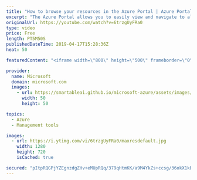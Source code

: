 ```yaml
---
title: "How to browse your resources in the Azure Portal | Azure Portal Series"
excerpt: "The Azure Portal allows you to easily view and navigate to all your resources. In this video of the Azure Portal “How To” Series, you will learn how to go through your Azure resources across locations and subscriptions and customize your views.   Try out these features in the Azure portal: https://ms.portal.azure.com/#home"
originalUrl: https://youtube.com/watch?v=6trzgUyFRa0
type: video
price: Free
length: PT5M50S
publishedDateTime: 2019-04-17T15:28:36Z
heat: 50

featuredContent: "<iframe width=\"800\" height=\"500\" frameborder=\"0\" src=\"https://www.youtube.com/embed/6trzgUyFRa0\" allow=\"accelerometer; autoplay; encrypted-media; gyroscope; picture-in-picture\" allowfullscreen></iframe>"

provider:
  name: Microsoft
  domain: microsoft.com
  images:
    - url: https://smartableai.github.io/microsoft-azure/assets/images/organizations/microsoft.com-50x50.jpg
      width: 50
      height: 50

topics:
  - Azure
  - Management tools

images:
  - url: https://i.ytimg.com/vi/6trzgUyFRa0/maxresdefault.jpg
    width: 1280
    height: 720
    isCached: true

secured: "pItpRQGPjYZEgnzdgZHv+eMUpRQq/379qHtmKK/a9M4YkZs+ccsg/36okX1kB2Wk7WvXhACkSCwIMctZpZT6eOCM+kzqT5DjvsLxMTJUI62KzvmDCQgDjZ7j5GgDvOliQzUCxvtEZWHF8OajdkP0/ZRuLoEDHJ2WjsK5N/pjG5TYKXGcjLYq2tBMxvaEC6nN6KqBsXXEjD93KdDwjqoDl7IBtxIbDyNzO9P/N6gx3kVHn65oxrHEl3BDYFw1ZAtd9ZL23bcovpsWDIKX0ri0i/hIUKy7TrAOi9G6idv/uJkjMzSpj8d+Kv7PLV1zg1+3N8xqpsbQ/HDe7VhEsPYRoEwtGZ8BU1PmmdKB24i+cexLZExCgpc+giY1fihTFOSbMW0iSqoBIGllh+euZc44UCqNdyjdgd6KFgtYs6W/wSI=;iHWe6yb+VlsORYsx2S2MgA=="
---
```


